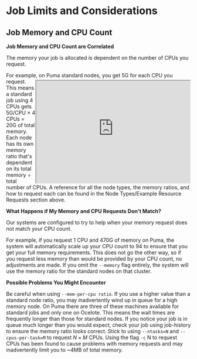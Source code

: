 # Job Limits and Considerations

## Job Memory and CPU Count

<div style="float: right; width: 0px; height: 100px"></div>
<div style="float: right; clear: right"><iframe width="420" height="280" src="https://www.youtube.com/embed/_dpbUqZ7rRk" allowfullscreen></iframe></div>

**Job Memory and CPU Count are Correlated**

The memory your job is allocated is dependent on the number of CPUs you request.

For example, on Puma standard nodes, you get 5G for each CPU you request. This means a standard job using 4 CPUs gets 5G/CPU × 4 CPUs = 20G of total memory. Each node has its own memory ratio that's dependent on its total memory ÷ total number of CPUs. A reference for all the node types, the memory ratios, and how to request each can be found in the Node Types/Example Resource Requests section above.

**What Happens if My Memory and CPU Requests Don't Match?**

Our systems are configured to try to help when your memory request does not match your CPU count.

For example, if you request 1 CPU and 470G of memory on Puma, the system will automatically scale up your CPU count to 94 to ensure that you get your full memory requirements. This does not go the other way, so if you request less memory than would be provided by your CPU count, no adjustments are made. If you omit the ```--memory``` flag entirely, the system will use the memory ratio for the standard nodes on that cluster.

**Possible Problems You Might Encounter**

Be careful when using ```--mem-per-cpu ratio```. If you use a higher value than a standard node ratio, you may inadvertently wind up in queue for a high memory node. On Puma there are three of these machines available for standard jobs and only one on Ocelote. This means the wait times are frequently longer than those for standard nodes. If you notice your job is in queue much longer than you would expect, check your job using job-history to ensure the memory ratio looks correct.
Stick to using ```--ntasks=N``` and ```--cpus-per-task=M``` to request $N × M$ CPUs. Using the flag ```-c``` N to request CPUs has been found to cause problems with memory requests and may inadvertently limit you to ~4MB of total memory.
